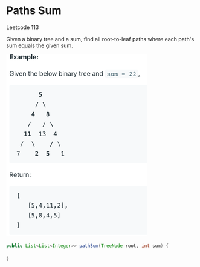 # Paths Sum

Leetcode 113

Given a binary tree and a sum, find all root-to-leaf paths where each path's sum equals the given sum.

![](../img/example2.png)

```java
public List<List<Integer>> pathSum(TreeNode root, int sum) {

}
```
